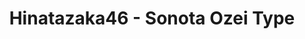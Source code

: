 ---
layout: videojs
title: Hinatazaka46 - Sonota Ozei Type
description: >+
    Lyrics : Yasushi Akimoto
    Music : Jyotetsushi
    Arrangement : TSUKASA
    Director : Ukyo Inaba (EPOCH)
    Choreographer : Hina Masuda
    Producer : Hiroaki Watanabe
    Production : PARADE Tokyo

    Translation by @sasori39883522
id: o4JZeuDLE3CL
lang: en
subtitles: 日向坂46その他大勢タイプ.en.vtt
video_url: https://youtu.be/FSPzjFUQEj8
thumbnail: https://i.ytimg.com/vi/FSPzjFUQEj8/maxresdefault.jpg
plink: https://hinatacampaign.github.io/sonota-ozei-type.html
---